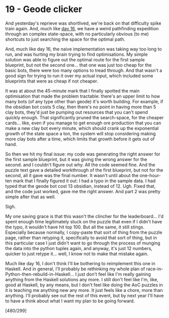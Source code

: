 # 19 - Geode clicker
And yesterday's reprieve was shortlived, we're back on that difficulty spike train again. And, much like [day 16](16.md), we have a weird pathfinding expedition through an complex state-space, with no particularly obvious (to me) shortcuts to just searching the space for the optimal path.

And, much like day 16, the naive implementation was taking way too long to run, and was hurting my brain trying to find optimisations. My simple solution was able to figure out the optimal route for the first sample blueprint, but not the second one... that one was just too cheap for the basic bots, there were too many options to tread through. And that wasn't a good sign for trying to run it over my actual input, which included some blueprints that were as cheap if not cheaper.

It was at about the 45-minute mark that I finally spotted the main optimisation that made the problem tractable: there's an upper limit to how many bots (of any type other than geode) it's worth building. For example, if the obsidian bot costs 5 clay, then there's no point in having more than 5 clay bots, they'd just be pumping out resources that you can't spend quickly enough. That significantly pruned the search-space, for the cheaper cards... like, even if you manage to get enough ore production that you can make a new clay bot every minute, which should crank up the exponential growth of the state space a ton, the system will stop considering making more clay bots after a time, which limits that growth before it gets out of hand.

So then we hit my final issue: my code was generating the right answer for the first sample blueprint, but it was giving the wrong answer for the second. and I couldn't figure out why. All the code seemed fine. And the puzzle text gave a detailed workthrough of the first blueprint, but not for the second, all it gave was the final number. It wasn't until about the one-hour-ten mark that I finally figured it out: I had a typo in the sample data. I had typed that the geode bot cost 13 obsidian, instead of 12. Ugh. Fixed that, and the code just worked, gave me the right answer. And part 2 was pretty simple after that as well.

Sigh.

My one saving grace is that this wasn't the clincher for the leaderboard... I'd spent enough time legitimately stuck on the puzzle that even if I didn't have the typo, it wouldn't have hit top 100. But all the same, it still stings. Especially because normally, I copy-paste that sort of thing from the puzzle page, rather than retyping it, specifically to avoid that sort of thing, but in this particular case I just didn't want to go through the process of munging the data into the python tuples again, and anyway, it's just 12 numbers, quicker to just retype it... well, I know not to make that mistake again.

Much like day 16, I don't think I'll be bothering to reimplement this one in Haskell. And in general, I'll probably be rethinking my whole plan of race-in-Python-then-rebuild-in-Haskell... I just don't feel like I'm really gaining anything from the Haskell solutions any more. I still don't feel like I'm, like, good at Haskell, by any means, but I don't feel like doing the AoC puzzles in it is teaching me anything new any more. It just feels like a chore, more than anything. I'll probably see out the rest of this event, but by next year I'll have to have a think about what I want my plan to be going forward.

[480/299]
